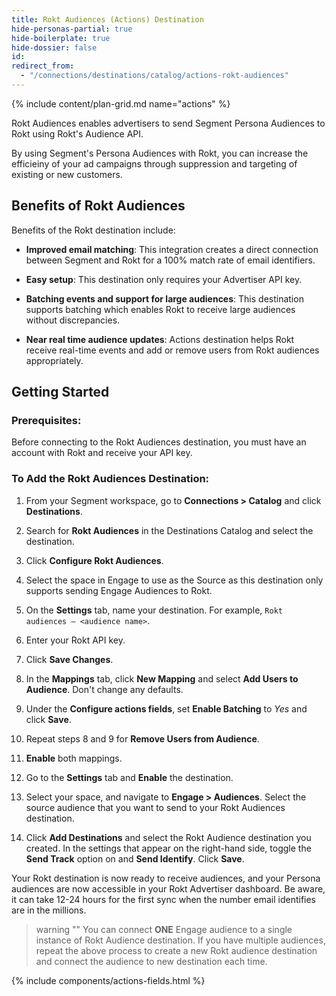 ```yaml
---
title: Rokt Audiences (Actions) Destination
hide-personas-partial: true
hide-boilerplate: true
hide-dossier: false
id: 
redirect_from:
  - "/connections/destinations/catalog/actions-rokt-audiences" 
---
```

{% include content/plan-grid.md name="actions" %}

Rokt Audiences enables advertisers to send Segment Persona Audiences to Rokt using Rokt's Audience API.

By using Segment's Persona Audiences with Rokt, you can increase the efficieiny of your ad campaigns through suppression and targeting of existing or new customers. 

## Benefits of Rokt Audiences

Benefits of the Rokt destination include:
- **Improved email matching**: This integration creates a direct connection between Segment and Rokt for a 100% match rate of email identifiers. 

- **Easy setup**: This destination only requires your Advertiser API key.

- **Batching events and support for large audiences**: This destination supports batching which enables Rokt to receive large audiences without discrepancies.

- **Near real time audience updates**: Actions destination helps Rokt receive real-time events and add or remove users from Rokt audiences appropriately.

## Getting Started

### Prerequisites:

Before connecting to the Rokt Audiences destination, you must have an account with Rokt and receive your API key.

### To Add the Rokt Audiences Destination:

1. From your Segment workspace, go to **Connections > Catalog** and click **Destinations**.

2. Search for **Rokt Audiences** in the Destinations Catalog and select the destination.

3. Click **Configure Rokt Audiences**.

4. Select the space in Engage to use as the Source as this destination only supports sending Engage Audiences to Rokt.

5. On the **Settings** tab, name your destination. For example, `Rokt audiences – <audience name>`.

6. Enter your Rokt API key.

7. Click **Save Changes**.  

8. In the **Mappings** tab, click **New Mapping** and select **Add Users to Audience**. Don't change any defaults.

9. Under the **Configure actions fields**, set **Enable Batching** to *Yes* and click **Save**.  

7. Repeat steps 8 and 9 for **Remove Users from Audience**.

8. **Enable** both mappings.

9. Go to the **Settings** tab and **Enable** the destination.

10. Select your space, and navigate to **Engage > Audiences**. Select the source audience that you want to send to your Rokt Audiences destination.

11. Click **Add Destinations** and select the Rokt Audience destination you created. In the settings that appear on the right-hand side, toggle the **Send Track** option on and **Send Identify**. Click **Save**. 

Your Rokt destination is now ready to receive audiences, and your Persona audiences are now accessible in your Rokt Advertiser dashboard. Be aware, it can take 12-24 hours for the first sync when the number email identifies are in the millions. 

> warning ""
> You can connect **ONE** Engage audience to a single instance of Rokt Audience destination. If you have multiple audiences, repeat the above process to create a new Rokt audience destination and connect the audience to new destination each time.

{% include components/actions-fields.html %}